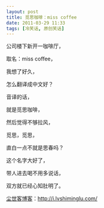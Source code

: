 ```yaml
---
layout: post
title: 觅思咖啡：miss coffee
date: 2011-03-29 11:33
tags: [冷笑话, 原创笑话]
---
```

公司楼下新开一咖啡厅，

取名：miss coffee，

我想了好久，

怎么翻译成中文好？

音译的话，

就是觅思咖啡，

然后觉得不够拉风，

觅思，觅思，

直白一点不就是思春吗？

这个名字大好了，

带人进去喝不用多说话，

双方就已经心知肚明了。

<a href="http://i.lvshiminglu.com/">尘世客博客</a>：<a href="http://i.lvshiminglu.com/">http://i.lvshiminglu.com/</a>

